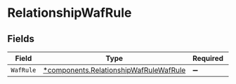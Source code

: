 # RelationshipWafRule


## Fields

| Field                                                                                           | Type                                                                                            | Required                                                                                        | Description                                                                                     |
| ----------------------------------------------------------------------------------------------- | ----------------------------------------------------------------------------------------------- | ----------------------------------------------------------------------------------------------- | ----------------------------------------------------------------------------------------------- |
| `WafRule`                                                                                       | [*components.RelationshipWafRuleWafRule](../../models/components/relationshipwafrulewafrule.md) | :heavy_minus_sign:                                                                              | N/A                                                                                             |